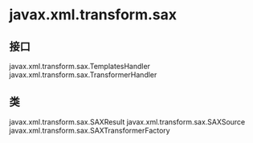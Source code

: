 # javax.xml.transform.sax

## 接口

javax.xml.transform.sax.TemplatesHandler
javax.xml.transform.sax.TransformerHandler

## 类

javax.xml.transform.sax.SAXResult
javax.xml.transform.sax.SAXSource
javax.xml.transform.sax.SAXTransformerFactory




